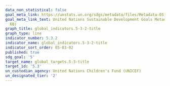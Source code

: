 ```yaml
---
data_non_statistical: false
goal_meta_link: https://unstats.un.org/sdgs/metadata/files/Metadata-05-03-02.pdf
goal_meta_link_text: United Nations Sustainable Development Goals Metadata (PDF 206
  KB)
graph_title: global_indicators.5-3-2-title
graph_type: line
indicator_number: 5.3.2
indicator_name: global_indicators.5-3-2-title
indicator_sort_order: 05-03-02
published: true
sdg_goal: '5'
target_name: global_targets.5-3-title
target_id: '5.3'
un_custodian_agency: United Nations Children's Fund (UNICEF)
un_designated_tier: '2'
---
```

